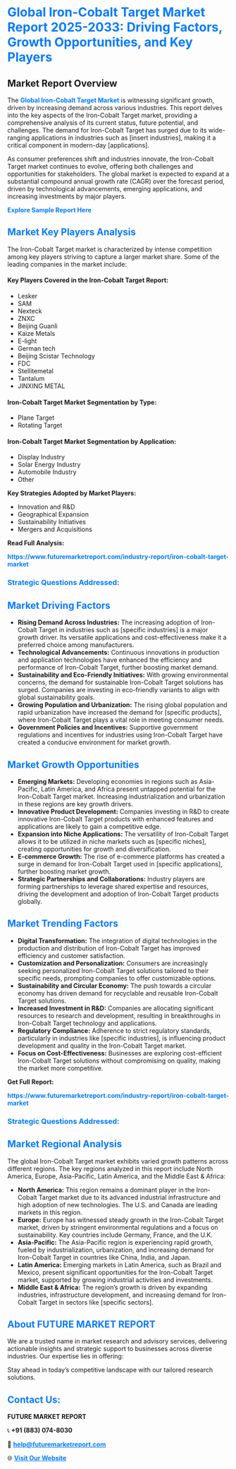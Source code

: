 <h1 style="color: #007BFF;">Global Iron-Cobalt Target Market Report 2025-2033: Driving Factors, Growth Opportunities, and Key Players</h1>

<section id="overview">
<h2>Market Report Overview</h2>
<p>The <a href="https://www.futuremarketreport.com/industry-report/iron-cobalt-target-market" style="color: #007BFF; text-decoration: none;"><strong>Global Iron-Cobalt Target Market</strong></a> is witnessing significant growth, driven by increasing demand across various industries. This report delves into the key aspects of the Iron-Cobalt Target market, providing a comprehensive analysis of its current status, future potential, and challenges. The demand for Iron-Cobalt Target has surged due to its wide-ranging applications in industries such as [insert industries], making it a critical component in modern-day [applications].</p>
<p>As consumer preferences shift and industries innovate, the Iron-Cobalt Target market continues to evolve, offering both challenges and opportunities for stakeholders. The global market is expected to expand at a substantial compound annual growth rate (CAGR) over the forecast period, driven by technological advancements, emerging applications, and increasing investments by major players.</p>
</section>

<section id="overview">
<p><a href="https://www.futuremarketreport.com/request-sample/reportId=86334" style="color: #007BFF; text-decoration: none;"><strong>Explore Sample Report Here</strong></a></p>
</section>

<section id="key-players">
<h2 style="color: #007BFF;">Market Key Players Analysis</h2>
<p>The Iron-Cobalt Target market is characterized by intense competition among key players striving to capture a larger market share. Some of the leading companies in the market include:</p>
<h4>Key Players Covered in the Iron-Cobalt Target Report:</h4>
<ul><li>Lesker</li><li>SAM</li><li>Nexteck</li><li>ZNXC</li><li>Beijing Guanli</li><li>Kaize Metals</li><li>E-light</li><li>German tech</li><li>Beijing Scistar Technology</li><li>FDC</li><li>Stellitemetal</li><li>Tantalum</li><li>JINXING METAL</li></ul>
<h4>Iron-Cobalt Target Market Segmentation by Type:</h4>
<ul><li>Plane Target</li><li>Rotating Target</li></ul>

<h4>Iron-Cobalt Target Market Segmentation by Application:</h4>
<ul><li>Display Industry</li><li>Solar Energy Industry</li><li>Automobile Industry</li><li>Other</li></ul>
<p><strong>Key Strategies Adopted by Market Players:</strong></p>
<ul>
<li>Innovation and R&D</li>
<li>Geographical Expansion</li>
<li>Sustainability Initiatives</li>
<li>Mergers and Acquisitions</li>
</ul>
</section>

<section>
<p><strong>Read Full Analysis: </strong></p><a href="https://www.futuremarketreport.com/industry-report/iron-cobalt-target-market" style="color: #007BFF; text-decoration: none;"><strong>https://www.futuremarketreport.com/industry-report/iron-cobalt-target-market</strong></a>
<h3 style="color: #007BFF;">Strategic Questions Addressed:</h3>
</section>

<section id="driving-factors">
<h2 style="color: #007BFF;">Market Driving Factors</h2>
<ul>
<li><strong>Rising Demand Across Industries:</strong> The increasing adoption of Iron-Cobalt Target in industries such as [specific industries] is a major growth driver. Its versatile applications and cost-effectiveness make it a preferred choice among manufacturers.</li>
<li><strong>Technological Advancements:</strong> Continuous innovations in production and application technologies have enhanced the efficiency and performance of Iron-Cobalt Target, further boosting market demand.</li>
<li><strong>Sustainability and Eco-Friendly Initiatives:</strong> With growing environmental concerns, the demand for sustainable Iron-Cobalt Target solutions has surged. Companies are investing in eco-friendly variants to align with global sustainability goals.</li>
<li><strong>Growing Population and Urbanization:</strong> The rising global population and rapid urbanization have increased the demand for [specific products], where Iron-Cobalt Target plays a vital role in meeting consumer needs.</li>
<li><strong>Government Policies and Incentives:</strong> Supportive government regulations and incentives for industries using Iron-Cobalt Target have created a conducive environment for market growth.</li>
</ul>
</section>

<section id="growth-opportunities">
<h2 style="color: #007BFF;">Market Growth Opportunities</h2>
<ul>
<li><strong>Emerging Markets:</strong> Developing economies in regions such as Asia-Pacific, Latin America, and Africa present untapped potential for the Iron-Cobalt Target market. Increasing industrialization and urbanization in these regions are key growth drivers.</li>
<li><strong>Innovative Product Development:</strong> Companies investing in R&D to create innovative Iron-Cobalt Target products with enhanced features and applications are likely to gain a competitive edge.</li>
<li><strong>Expansion into Niche Applications:</strong> The versatility of Iron-Cobalt Target allows it to be utilized in niche markets such as [specific niches], creating opportunities for growth and diversification.</li>
<li><strong>E-commerce Growth:</strong> The rise of e-commerce platforms has created a surge in demand for Iron-Cobalt Target used in [specific applications], further boosting market growth.</li>
<li><strong>Strategic Partnerships and Collaborations:</strong> Industry players are forming partnerships to leverage shared expertise and resources, driving the development and adoption of Iron-Cobalt Target products globally.</li>
</ul>
</section>

<section id="trending-factors">
<h2 style="color: #007BFF;">Market Trending Factors</h2>
<ul>
<li><strong>Digital Transformation:</strong> The integration of digital technologies in the production and distribution of Iron-Cobalt Target has improved efficiency and customer satisfaction.</li>
<li><strong>Customization and Personalization:</strong> Consumers are increasingly seeking personalized Iron-Cobalt Target solutions tailored to their specific needs, prompting companies to offer customizable options.</li>
<li><strong>Sustainability and Circular Economy:</strong> The push towards a circular economy has driven demand for recyclable and reusable Iron-Cobalt Target solutions.</li>
<li><strong>Increased Investment in R&D:</strong> Companies are allocating significant resources to research and development, resulting in breakthroughs in Iron-Cobalt Target technology and applications.</li>
<li><strong>Regulatory Compliance:</strong> Adherence to strict regulatory standards, particularly in industries like [specific industries], is influencing product development and quality in the Iron-Cobalt Target market.</li>
<li><strong>Focus on Cost-Effectiveness:</strong> Businesses are exploring cost-efficient Iron-Cobalt Target solutions without compromising on quality, making the market more competitive.</li>
</ul>
</section>

<section>
<p><strong>Get Full Report: </strong></p><a href="https://www.futuremarketreport.com/industry-report/iron-cobalt-target-market" style="color: #007BFF; text-decoration: none;"><strong>https://www.futuremarketreport.com/industry-report/iron-cobalt-target-market</strong></a>
<h3 style="color: #007BFF;">Strategic Questions Addressed:</h3>
</section>


<section id="regional-analysis">
<h2 style="color: #007BFF;">Market Regional Analysis</h2>
<p>The global Iron-Cobalt Target market exhibits varied growth patterns across different regions. The key regions analyzed in this report include North America, Europe, Asia-Pacific, Latin America, and the Middle East & Africa:</p>
<ul>
<li><strong>North America:</strong> This region remains a dominant player in the Iron-Cobalt Target market due to its advanced industrial infrastructure and high adoption of new technologies. The U.S. and Canada are leading markets in this region.</li>
<li><strong>Europe:</strong> Europe has witnessed steady growth in the Iron-Cobalt Target market, driven by stringent environmental regulations and a focus on sustainability. Key countries include Germany, France, and the U.K.</li>
<li><strong>Asia-Pacific:</strong> The Asia-Pacific region is experiencing rapid growth, fueled by industrialization, urbanization, and increasing demand for Iron-Cobalt Target in countries like China, India, and Japan.</li>
<li><strong>Latin America:</strong> Emerging markets in Latin America, such as Brazil and Mexico, present significant opportunities for the Iron-Cobalt Target market, supported by growing industrial activities and investments.</li>
<li><strong>Middle East & Africa:</strong> The region’s growth is driven by expanding industries, infrastructure development, and increasing demand for Iron-Cobalt Target in sectors like [specific sectors].</li>
</ul>
</section>

<footer>
<h2 style="color: #007BFF;">About FUTURE MARKET REPORT</h2>
<p>We are a trusted name in market research and advisory services, delivering actionable insights and strategic support to businesses across diverse industries. Our expertise lies in offering:</p>

<p>Stay ahead in today’s competitive landscape with our tailored research solutions.</p>

<h2 style="color: #007BFF;">Contact Us:</h2>
<p><strong>FUTURE MARKET REPORT</strong></p>
<p>📞 <strong>+91 (883) 074-8030</strong></p>
<p>📧 <strong><a href="mailto:help@futuremarketreport.com" style="color: #007BFF;">help@futuremarketreport.com</a></strong></p>
<p>🌐 <strong><a href="https://www.futuremarketreport.com/" style="color: #007BFF;">Visit Our Website</a></strong></p>
</footer>